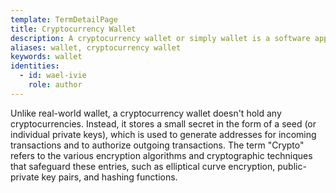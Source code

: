 ```yaml
---
template: TermDetailPage
title: Cryptocurrency Wallet
description: A cryptocurrency wallet or simply wallet is a software application or hardware device that is used to receive and send cryptocurrencies.
aliases: wallet, cryptocurrency wallet
keywords: wallet
identities:
  - id: wael-ivie
    role: author
---
```


Unlike real-world wallet, a cryptocurrency wallet doesn't hold any cryptocurrencies. Instead, it stores a small secret in the form of a seed (or individual private keys), which is used to generate addresses for incoming transactions and to authorize outgoing transactions. The term "Crypto" refers to the various encryption algorithms and cryptographic techniques that safeguard these entries, such as elliptical curve encryption, public-private key pairs, and hashing functions.

